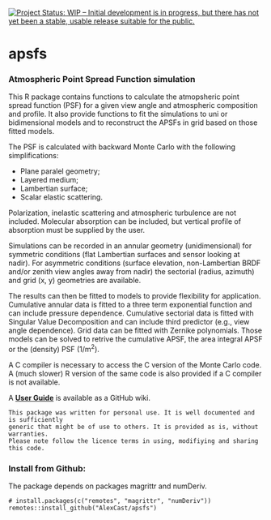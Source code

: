[![Project Status: WIP – Initial development is in progress, but there has not yet been a stable, usable release suitable for the public.](http://www.repostatus.org/badges/latest/wip.svg)](http://www.repostatus.org/#wip) 
# apsfs

### Atmospheric Point Spread Function simulation

This R package contains functions to calculate the atmopsheric point spread function (PSF) for a given view angle and atmospheric composition and profile. It also provide functions to fit the simulations to uni or bidimensional models and to reconstruct the APSFs in grid based on those fitted models.

The PSF is calculated with backward Monte Carlo with the following simplifications:
* Plane paralel geometry;
* Layered medium;
* Lambertian surface;
* Scalar elastic scattering.

Polarization, inelastic scattering and atmospheric turbulence are not included. Molecular absorption can be included, but vertical profile of absorption must be supplied by the user.

Simulations can be recorded in an annular geometry (unidimensional) for symmetric conditions (flat Lambertian surfaces and sensor looking at nadir). For asymmetric conditions (surface elevation, non-Lambertian BRDF and/or zenith view angles away from nadir) the sectorial (radius, azimuth) and grid (x, y) geometries are available.

The results can then be fitted to models to provide flexibility for application. Cumulative annular data is fitted to a three term exponential function and can include pressure dependence. Cumulative sectorial data is fitted with Singular Value Decomposition and can include third predictor (e.g., view angle dependence). Grid data can be fitted with Zernike polynomials. Those models can be solved to retrive the cumulative APSF, the area integral APSF or the (density) PSF (1/m<sup>2</sup>).

A C compiler is necessary to access the C version of the Monte Carlo code. A (much slower) R version of the same code is also provided if a C compiler is not available.

A [**User Guide**](https://github.com/AlexCast/apsfs/wiki) is available as a GitHub wiki.

```
This package was written for personal use. It is well documented and is sufficiently 
generic that might be of use to others. It is provided as is, without warranties. 
Please note follow the licence terms in using, modifiying and sharing this code.
```

### Install from Github:

The package depends on packages magrittr and numDeriv.

```
# install.packages(c("remotes", "magrittr", "numDeriv"))
remotes::install_github("AlexCast/apsfs")
```

